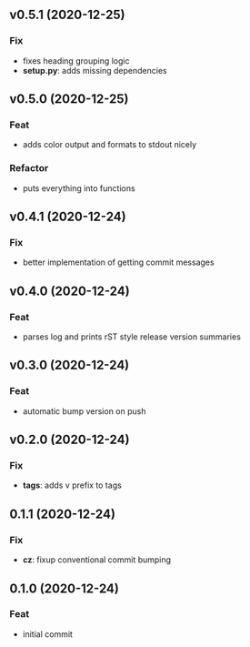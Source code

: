 ## v0.5.1 (2020-12-25)

### Fix

- fixes heading grouping logic
- **setup.py**: adds missing dependencies

## v0.5.0 (2020-12-25)

### Feat

- adds color output and formats to stdout nicely

### Refactor

- puts everything into functions

## v0.4.1 (2020-12-24)

### Fix

- better implementation of getting commit messages

## v0.4.0 (2020-12-24)

### Feat

- parses log and prints rST style release version summaries

## v0.3.0 (2020-12-24)

### Feat

- automatic bump version on push

## v0.2.0 (2020-12-24)

### Fix

- **tags**: adds v prefix to tags

## 0.1.1 (2020-12-24)

### Fix

- **cz**: fixup conventional commit bumping

## 0.1.0 (2020-12-24)

### Feat

- initial commit
